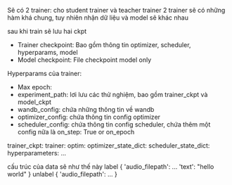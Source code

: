 Sẽ có 2 trainer: cho student trainer và teacher trainer
2 trainer sẽ có những hàm khá chung, tuy nhiên nhận dữ liệu và model sẽ khác nhau

sau khi train sẽ lưu hai ckpt
- Trainer checkpoint: Bao gồm thông tin optimizer, scheduler, hyperparams, model
- Model checkpoint: File checkpoint model only

Hyperparams của trainer:
- Max epoch: 
- experiment_path: lơi lưu các thử nghiệm, bao gồm trainer_ckpt và model_ckpt
- wandb_config: chứa những thông tin về wandb
- optimizer_config: chứa thông tin config optimizer
- scheduler_config: chứa thông tin config scheduler, chứa thêm một config nữa là on_step: True or on_epoch

trainer_ckpt:
trainer:
    optim:
        optimizer_state_dict:
        scheduler_state_dict:
    hyperparameters:
        ...

cấu trúc của data sẽ như thế này
label
{
    'audio_filepath': ...
    'text': "hello world"
}
unlabel
{
    'audio_filepath': ...
}